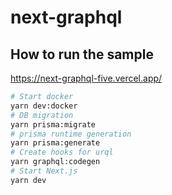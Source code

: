 # next-graphql

## How to run the sample

<https://next-graphql-five.vercel.app/>

```sh
# Start docker
yarn dev:docker
# DB migration
yarn prisma:migrate
# prisma runtime generation
yarn prisma:generate
# Create hooks for urql
yarn graphql:codegen
# Start Next.js
yarn dev
```
